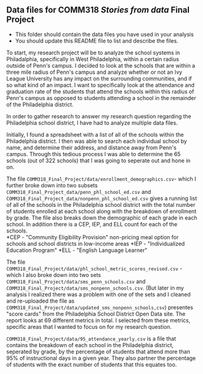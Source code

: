 ## Data files for COMM318 _Stories from data_ Final Project

* This folder should contain the data files you have used in your analysis
* You should update this README file to list and describe the files.

To start, my research project will be to analyze the school systems in Philadalphia, specifically in West Philadelphia, within a certain radius outside of Penn's campus. I decided to look at the schools that are within a three mile radius of Penn's campus and analyze whether or not an Ivy League University has any impact on the surrounding communities, and if so what kind of an impact.  I want to specifically look at the attendance and graduation rate of the students that attend the schools within this radius of Penn's campus as opposed to students attending a school in the remainder of the Philadelphia district.

In order to gather research to answer my research question regarding the Philadelphia school district, I have had to analyze multiple data files.

Initially, I found a spreadsheet with a list of all of the schools within the Philadelphia district.  I then was able to search each individual school by name, and determine their address, and distance away from Penn's campus.  Through this tedious process I was able to determine the 65 schools (out of 322 schools) that I was going to seperate out and hone in on.

The file `COMM318_Final_Project/data/enrollment_demographics.csv`- which I further broke down into two subsets `COMM318_Final_Project_data/penn_phl_school_ed.csv` and `COMM318_Final_Project_data/nonpenn_phl_school_ed.csv` gives a running list of all of the schools in the Philadelphia school district with the total number of students enrolled at each school along with the breakdown of enrollment by grade. The file also breaks down the demographic of each grade in each school. In addition there is a CEP, IEP, and ELL count for each of the schools.  
    *CEP - "Community Eligibility Provision" non-pricing meal option for schools and school districts in low-income areas
    *IEP - "Individualized Education Program"
    *ELL - "English Language Learner"

The file `COMM318_Final_Project/data/phl_school_metric_scores_revised.csv` - which I also broke down into two sets `COMM318_Final_Project/data/sms_penn_schools.csv` and `COMM318_Final_Project/data/sms_nonpenn_schools.csv`.  (But later in my analysis I realized there was a problem with one of the sets and I cleaned and re-uploaded the file as `COMM318_Final_Project/data/updated_sms_nonpenn_schools,csv`) presentes "score cards" from the Philadelphia School District Open Data site.  The report looks at 69 different metrics in total.  I selected from these metrics, specific areas that I wanted to focus on for my research question. 

`COMM318_Final_Project/data/95_attendance_yearly.csv` is a file that contains the breakdown of each school in the Philadelphia district, seperated by grade, by the percentage of students that attend more than 95% of instructional days in a given year.  They also partner the percentage of students with the exact number of students that this equates too. 